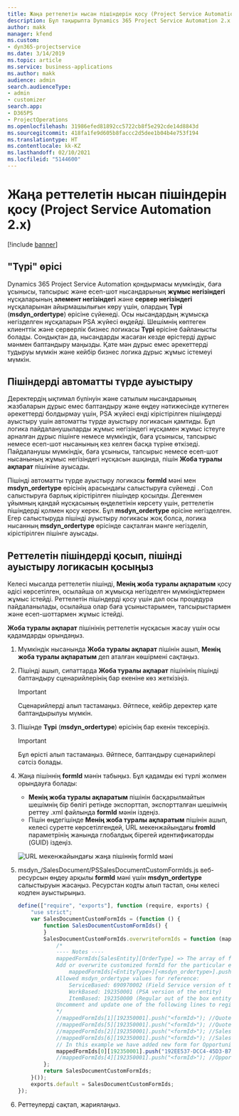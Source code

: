 ```yaml
---
title: Жаңа реттелетін нысан пішіндерін қосу (Project Service Automation 2.x)
description: Бұл тақырыпта Dynamics 365 Project Service Automation 2.x. нұсқасында мүмкіндіктерге, баға ұсыныстарына, тапсырыстарға немесе есеп-шоттарға реттелетін нысан пішіндерін қосу жолы туралы ақпарат берілген.
author: makk
manager: kfend
ms.custom:
- dyn365-projectservice
ms.date: 3/14/2019
ms.topic: article
ms.service: business-applications
ms.author: makk
audience: admin
search.audienceType:
- admin
- customizer
search.app:
- D365PS
- ProjectOperations
ms.openlocfilehash: 31986efed81892cc5722cb8f5e292cde14d8843d
ms.sourcegitcommit: 418fa1fe9d605b8faccc2d5dee1b04b4e753f194
ms.translationtype: HT
ms.contentlocale: kk-KZ
ms.lasthandoff: 02/10/2021
ms.locfileid: "5144600"
---
```

# <a name="add-new-custom-entity-forms-project-service-automation-2x"></a>Жаңа реттелетін нысан пішіндерін қосу (Project Service Automation 2.x)

[!include [banner](../../includes/psa-now-project-operations.md)]

## <a name="type-field"></a>"Түрі" өрісі 

Dynamics 365 Project Service Automation қондырмасы мүмкіндік, баға ұсынысы, тапсырыс және есеп-шот нысандарының **жұмыс негізіндегі** нұсқаларының **элемент негізіндегі** және **сервер негізіндегі** нұсқаларынан айырмашылығын көру үшін, олардың **Түрі** (**msdyn\_ordertype**) өрісіне сүйенеді. Осы нысандардың жұмысқа негізделген нұсқаларын PSA жүйесі өңдейді. Шешімнің көптеген клиенттік және серверлік бизнес логикасы **Түрі** өрісіне байланысты болады. Сондықтан да, нысандарды жасаған кезде өрістерді дұрыс мәнмен баптандыру маңызды. Қате мән дұрыс емес әрекеттерді тудыруы мүмкін және кейбір бизнес логика дұрыс жұмыс істемеуі мүмкін.

## <a name="automatic-form-switching"></a>Пішіндерді автоматты түрде ауыстыру

Деректердің ықтимал бүлінуін және сатылым нысандарының жазбаларын дұрыс емес баптандыру және өңдеу нәтижесінде күтпеген әрекеттерді болдырмау үшін, PSA жүйесі енді кірістірілген пішіндерді ауыстыру үшін автоматты түрде ауыстыру логикасын қамтиды. Бұл логика пайдаланушыларды жұмыс негізіндегі нұсқамен жұмыс істеуге арналған дұрыс пішінге немесе мүмкіндік, баға ұсынысы, тапсырыс немесе есеп-шот нысанының кез келген басқа түріне өткізеді. Пайдаланушы мүмкіндік, баға ұсынысы, тапсырыс немесе есеп-шот нысанының жұмыс негізіндегі нұсқасын ашқанда, пішін **Жоба туралы ақпарат** пішініне ауысады.

Пішінді автоматты түрде ауыстыру логикасы **formId** мәні мен **msdyn\_ordertype** өрісінің арасындағы салыстыруға сүйенеді . Сол салыстыруға барлық кірістірілген пішіндер қосылды. Дегенмен ұйымның қандай нұсқасының өңделетінін көрсету үшін, реттелетін пішіндерді қолмен қосу керек. Бұл **msdyn\_ordertype** өрісіне негізделген. Егер салыстыруда пішінді ауыстыру логикасы жоқ болса, логика нысанның **msdyn\_ordertype** өрісінде сақталған мәнге негізделіп, кірістірілген пішінге ауысады.

## <a name="add-custom-forms-and-turn-on-the-form-switching-logic"></a>Реттелетін пішіндерді қосып, пішінді ауыстыру логикасын қосыңыз

Келесі мысалда реттелетін пішінді, **Менің жоба туралы ақпаратым** қосу әдісі көрсетілген, осылайша ол жұмысқа негізделген мүмкіндіктермен жұмыс істейді. Реттелетін пішіндерді қосу үшін дәл осы процедура пайдаланылады, осылайша олар баға ұсыныстарымен, тапсырыстармен және есеп-шоттармен жұмыс істейді.

**Жоба туралы ақпарат** пішінінің реттелетін нұсқасын жасау үшін осы қадамдарды орындаңыз.

1. Мүмкіндік нысанында **Жоба туралы ақпарат** пішінін ашып, **Менің жоба туралы ақпаратым** деп аталған көшірмені сақтаңыз.
2. Пішінді ашып, сипаттарда **Жоба туралы ақпарат** пішінінің пішінді баптандыру сценарийлерінің бар екеніне көз жеткізіңіз. 

    > [!IMPORTANT]
    > Сценарийлерді алып тастамаңыз. Әйтпесе, кейбір деректер қате баптандырылуы мүмкін.

3. Пішінде **Түрі** (**msdyn\_ordertype**) өрісінің бар екенін тексеріңіз. 

    > [!IMPORTANT]
    > Бұл өрісті алып тастамаңыз. Әйтпесе, баптандыру сценарийлері сәтсіз болады.

4. Жаңа пішіннің **formId** мәнін табыңыз. Бұл қадамды екі түрлі жолмен орындауға болады:

    - **Менің жоба туралы ақпаратым** пішінін басқарылмайтын шешімнің бір бөлігі ретінде экспорттап, экспортталған шешімнің реттеу .xml файлында **formId** мәнін іздеңіз.
    - Пішін өңдегішінде **Менің жоба туралы ақпаратым** пішінін ашып, келесі суретте көрсетілгендей, URL мекенжайындағы **fromId** параметрінің жанында глобалдық бірегей идентификаторды (GUID) іздеңіз.

    ![URL мекенжайындағы жаңа пішіннің formId мәні](media/how-to-add-custom-forms-in-v2.0.png)

5. msdyn\_/SalesDocument/PSSalesDocumentCustomFormIds.js веб-ресурсын өңдеу арқылы **formId** мәні үшін **msdyn\_ordertype** салыстыруын жасаңыз. Ресурстан кодты алып тастап, оны келесі кодпен ауыстырыңыз.

    ```javascript
    define(["require", "exports"], function (require, exports) {
        "use strict";
        var SalesDocumentCustomFormIds = (function () {
            function SalesDocumentCustomFormIds() {
            }
            SalesDocumentCustomFormIds.overwriteFormIds = function (mappedFormIds) {
                /*
                ---- Notes ----
                mappedFormIds[SalesEntity][OrderType] => The array of forms IDs that support particular entity and order type
                Add or overwrite customized formId for the particular entity and order type by calling:
                    mappedFormIds[<EntityType>][<msdyn_ordertype>].push("<formId>");
                Allowed msdyn_ordertype values for reference:
                    ServiceBased: 690970002 (Field Service version of the entity)
                    WorkBased: 192350001 (PSA version of the entity)
                    ItemBased: 192350000 (Regular out of the box entity)
                Uncomment and update one of the following lines to register custom PSA form for required entity:
                */      
                //mappedFormIds[1][192350001].push("<formId>"); //Quote
                //mappedFormIds[5][192350001].push("<formId>"); //Quote Line
                //mappedFormIds[2][192350001].push("<formId>"); //Sales Order
                //mappedFormIds[6][192350001].push("<formId>"); //Sales Order Line
                // In this example we have added new form for Opportunity
                mappedFormIds[0][192350001].push("192EE537-DCC4-45D3-B7AF-EA694B9113D2"); //Opportunity
                //mappedFormIds[4][192350001].push("<formId>"); //Opportunity Line
            };
            return SalesDocumentCustomFormIds;
        }());
        exports.default = SalesDocumentCustomFormIds;
    });
    ```

6. Реттеулерді сақтап, жариялаңыз.
